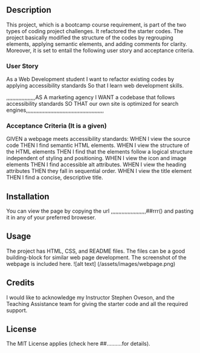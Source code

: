 # <Week One Code Refactor Challenge II>

## Description

This project, which is a bootcamp course requirement, is part of the two types of coding project challenges. It refactored the starter codes. The project basically modified the structure of the codes by regrouping elements, applying semantic elements, and adding comments for clarity. Moreover, it is set to entail the following user story and acceptance criteria.

### User Story
As a Web Development student
I want to refactor existing codes by applying accessibility standards
So that I learn web development skills. 

,,,,,,,,,,,,,,,,,,,AS A marketing agency
I WANT a codebase that follows accessibility standards
SO THAT our own site is optimized for search engines,,,,,,,,,,,,,,,,,,,,,,,,,,,,,,,,,,,,,,,,,,,,,,,,,,,

###  Acceptance Criteria (It is a given)

GIVEN a webpage meets accessibility standards:
WHEN I view the source code
THEN I find semantic HTML elements.
WHEN I view the structure of the HTML elements
THEN I find that the elements follow a logical structure independent of styling and positioning.
WHEN I view the icon and image elements
THEN I find accessible alt attributes.
WHEN I view the heading attributes
THEN they fall in sequential order.
WHEN I view the title element
THEN I find a concise, descriptive title.

## Installation

You can view the page by copying the url ,,,,,,,,,,,,,,,,,,,,,,,##rrr() and pasting it in any of your preferred broweser.

## Usage

The project has HTML, CSS, and README files. The files can be a good building-block for similar web page development. 
The screenshot of the webpage is included here.
![alt text] (/assets/images/webpage.png)


## Credits

I would like to acknowledge my Instructor Stephen Oveson, and the Teaching Assistance team for giving the starter code and all the required support. 



## License

The MIT License applies (check here ##..........for details).